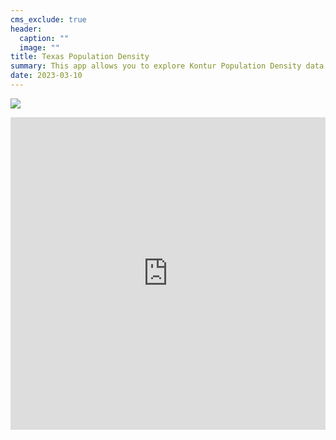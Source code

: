 ```yaml
---
cms_exclude: true
header:
  caption: ""
  image: ""
title: Texas Population Density
summary: This app allows you to explore Kontur Population Density data for Texas.
date: 2023-03-10
---
```


<style>
  iframe {
    height:500px;
    width:100%;
    border:none;
    margin:0 0 50px 0;
    padding:0;
    left: 0; 
    right: 0; 
    bottom: 20px; 
    top: 70px;
  }
</style>

![](media/albums/pd/titled_tx_pop_small.png)

<span style='width:100% !important'>
<iframe src="https://spencerschien.shinyapps.io/shiny_mapdeck/" title="Texas Population Density"></iframe>
</span>
